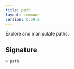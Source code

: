 ```yaml
---
title: path
layout: command
version: 0.59.0
---
```


Explore and manipulate paths.

## Signature

```> path ```
